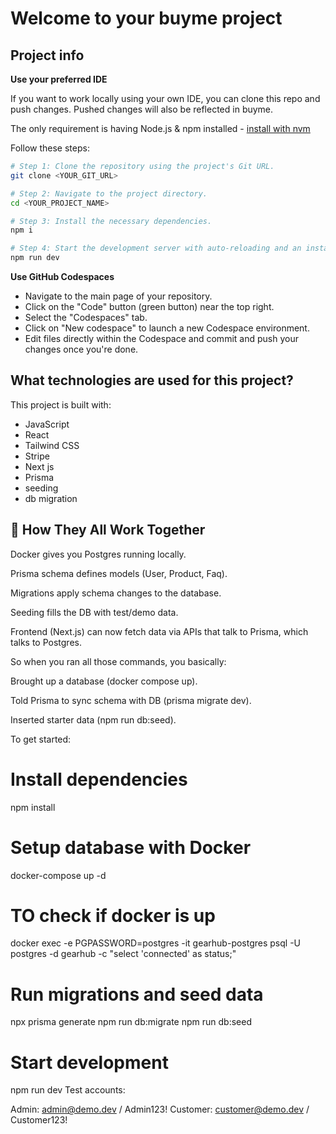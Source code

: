 # Welcome to your buyme project

## Project info


**Use your preferred IDE**

If you want to work locally using your own IDE, you can clone this repo and push changes. Pushed changes will also be reflected in buyme.

The only requirement is having Node.js & npm installed - [install with nvm](https://github.com/nvm-sh/nvm#installing-and-updating)

Follow these steps:

```sh
# Step 1: Clone the repository using the project's Git URL.
git clone <YOUR_GIT_URL>

# Step 2: Navigate to the project directory.
cd <YOUR_PROJECT_NAME>

# Step 3: Install the necessary dependencies.
npm i

# Step 4: Start the development server with auto-reloading and an instant preview.
npm run dev
```


**Use GitHub Codespaces**

- Navigate to the main page of your repository.
- Click on the "Code" button (green button) near the top right.
- Select the "Codespaces" tab.
- Click on "New codespace" to launch a new Codespace environment.
- Edit files directly within the Codespace and commit and push your changes once you're done.

## What technologies are used for this project?

This project is built with:

- JavaScript
- React
- Tailwind CSS
- Stripe
- Next js
- Prisma
- seeding
- db migration

## 🧩 How They All Work Together

Docker gives you Postgres running locally.

Prisma schema defines models (User, Product, Faq).

Migrations apply schema changes to the database.

Seeding fills the DB with test/demo data.

Frontend (Next.js) can now fetch data via APIs that talk to Prisma, which talks to Postgres.

So when you ran all those commands, you basically:

Brought up a database (docker compose up).

Told Prisma to sync schema with DB (prisma migrate dev).

Inserted starter data (npm run db:seed).

To get started:

# Install dependencies
npm install

# Setup database with Docker
docker-compose up -d

# TO check if docker is up
docker exec -e PGPASSWORD=postgres -it gearhub-postgres psql -U postgres -d gearhub -c "select 'connected' as status;"

# Run migrations and seed data
npx prisma generate 
npm run db:migrate
npm run db:seed

# Start development
npm run dev
Test accounts:

Admin: admin@demo.dev / Admin123!
Customer: customer@demo.dev / Customer123!
